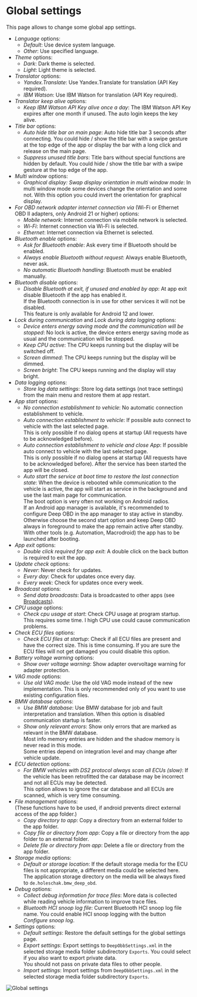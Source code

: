 # Global settings
This page allows to change some global app settings.  

* _Language_ options:
    * _Default_: Use device system language.
    * _Other_: Use specified language.
* _Theme_ options:
    * _Dark_: Dark theme is selected.
    * _Light_: Light theme is selected.
* _Translator_ options:
    * _Yandex.Translate_: Use Yandex.Translate for translation (API Key required).
    * _IBM Watson_: Use IBM Watson for translation (API Key required).
* _Translator keep alive_ options:
    * _Keep IBM Watson API Key alive once a day_: The IBM Watson API Key expires after one month if unused. The auto login keeps the key alive.
* _Title bar_ options:
    * _Auto hide title bar on main page_: Auto hide title bar 3 seconds after connecting. You could hide / show the title bar with a swipe gesture at the top edge of the app or display the bar with a long click and release on the main page.
    * _Suppress unused title bars_: Title bars without special functions are hidden by default. You could hide / show the title bar with a swipe gesture at the top edge of the app.
* _Multi window_ options:
    * _Graphical display: Swap display orientation in multi window mode_: In multi window mode some devices change the orientation and some not. With this option you could invert the orientation for graphical display.
* _For OBD network adapter internet connection via_ (Wi-Fi or Ethernet OBD II adapters, only Android 21 or higher) options:
    * _Mobile network_: Internet connection via mobile network is selected.
    * _Wi-Fi_: Internet connection via Wi-Fi is selected.
    * _Ethernet_: Internet connection via Ethernet is selected.
* _Bluetooth enable_ options:
    * _Ask for Bluetooth enable_: Ask every time if Bluetooth should be enabled.
    * _Always enable Bluetooth without request_: Always enable Bluetooth, never ask.
    * _No automatic Bluetooth handling_: Bluetooth must be enabled manually.
* _Bluetooth disable_ options:
    * _Disable Bluetooth at exit, if unused and enabled by app_: At app exit disable Bluetooth if the app has enabled it.  
      If the Bluetooth connection is in use for other services it will not be disabled.  
      This feature is only available for Android 12 and lower.
* _Lock during communication_ and _Lock during data logging_ options:
    * _Device enters energy saving mode and the communication will be stopped_: No lock is active, the device enters energy saving mode as usual and the communication will be stopped.
    * _Keep CPU active_: The CPU keeps running but the display will be switched off.
    * _Screen dimmed_: The CPU keeps running but the display will be dimmed.
    * _Screen bright_: The CPU keeps running and the display will stay bright.
* _Data logging_ options:
    * _Store log data settings_: Store log data settings (not trace settings) from the main menu and restore them at app restart.
* _App start_ options:
    * _No connection establishment to vehicle_: No automatic connection establishment to vehicle.
    * _Auto connection establishment to vehicle_: If possible auto connect to vehicle with the last selected page.  
      This is only possible if no dialog opens at startup (All requests have to be acknowledged before).
    * _Auto connection establishment to vehicle and close App_: If possible auto connect to vehicle with the last selected page.  
      This is only possible if no dialog opens at startup (All requests have to be acknowledged before).
      After the service has been started the app will be closed.
    * _Auto start the service at boot time to restore the last connection state_: When the device is rebooted while communication to the vehicle is active, the app will start as service in the background and use the last main page for communication.  
      The boot option is very often not working on Android radios.  
      If an Android app manager is available, it's recommended to configure Deep OBD in the app manager to stay active in standby.  
      Otherwise choose the second start option and keep Deep OBD always in foreground to make the app remain active after standby. With other tools (e.g. Automation, Macrodroid) the app has to be launched after booting.
* _App exit_ options:
    * _Double click required for app exit_: A double click on the back button is required to exit the app.
* _Update check_ options:
    * _Never_: Never check for updates.
    * _Every day_: Check for updates once every day.
    * _Every week_: Check for updates once every week.
* _Broadcast_ options:
    * _Send data broadcasts_: Data is broadcasted to other apps (see [Broadcasts](Page_specification.md#broadcasts)).
* _CPU usage_ options:
    * _Check cpu usage at start_: Check CPU usage at program startup. This requires some time. I high CPU use could cause communication problems.
* _Check ECU files_ options:
    * _Check ECU files at startup_: Check if all ECU files are present and have the correct size. This is time consuming. If you are sure the ECU files will not get damaged you could disable this option.
* _Battery voltage warning_ options:
    * _Show over voltage warning_: Show adapter overvoltage warning for adapter protection.
* _VAG mode_ options:
    * _Use old VAG mode_: Use the old VAG mode instead of the new implementation. This is only recommended only of you want to use existing configuration files.
* _BMW database_ options:
    * _Use BMW database_: Use BMW database for job and fault interpretation and translation. When this option is disabled communication startup is faster.
    * _Show only relevant errors_: Show only errors that are marked as relevant in the BMW database.  
      Most info memory entries are hidden and the shadow memory is never read in this mode.  
      Some entries depend on integration level and may change after vehicle update.  
* _ECU detection_ options:
    * _For BMW vehicles with DS2 protocol always scan all ECUs (slow)_: If the vehicle has been retrofitted the car database may be incorrect and not all ECUs may be detected.  
      This option allows to ignore the car database and all ECUs are scanned, which is very time consuming.
* _File management_ options:  
(These functions have to be used, if android prevents direct external access of the app folder.)
    * _Copy directory to app_: Copy a directory from an external folder to the app folder.
    * _Copy file or directory from app_: Copy a file or directory from the app folder to an external folder.
    * _Delete file or directory from app_: Delete a file or directory from the app folder.
* _Storage media_ options:
    * _Default or storage location_: If the default storage media for the ECU files is not appropriate, a different media could be selected here.  
      The application storage directory on the media will be always fixed to `de.holeschak.bmw_deep_obd`.
* _Debug_ options:
    * _Collect debug information for trace files_: More data is collected while reading vehicle information to improve trace files.
    * _Bluetooth HCI snoop log file_: Current Bluetooth HCI snoop log file name. You could enable HCI snoop logging with the button _Configure snoop log_.
* _Settings_ options:
    * _Default settings_: Restore the default settings for the global settings page.
    * _Export settings_: Export settings to `DeepObbSettings.xml` in the selected storage media folder subdirectory `Exports`. You could select if you also want to export private data.  
      You should not pass on private data files to other people.
    * _Import settings_: Import settings from `DeepObbSettings.xml` in the selected storage media folder subdirectory `Exports`.

![Global settings](GlobalSettings_AppGlobalSettingsSmall.png)
